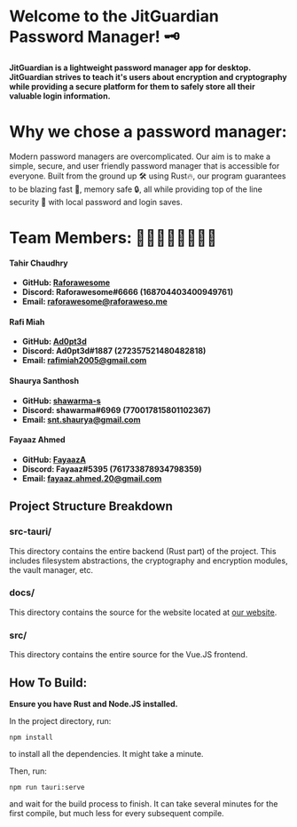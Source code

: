 # Welcome to the JitGuardian Password Manager! 🗝️

**JitGuardian is a lightweight password manager app for desktop. JitGuardian strives to teach it's users about encryption and cryptography while providing a secure platform for them to safely store all their valuable login information.**

# Why we chose a password manager:
Modern password managers are overcomplicated. Our aim is to make a simple, secure, and user friendly password manager that is accessible for everyone. Built from the ground up 🛠️ using Rust🔥, our program guarantees to be blazing fast 🚀, memory safe 🔒, all while providing top of the line security 🏅 with local password and login saves.

# Team Members: 👦🏾👨🏾👨🏾👦🏾
#### Tahir Chaudhry
- **GitHub: [Raforawesome](https://github.com/Raforawesome)**
- **Discord: Raforawesome#6666 (168704403400949761)**
- **Email: raforawesome@raforaweso.me**

#### Rafi Miah
- **GitHub: [Ad0pt3d](https://github.com/Ad0pt3d)**
- **Discord: Ad0pt3d#1887 (272357521480482818)**
- **Email: rafimiah2005@gmail.com**

#### Shaurya Santhosh
- **GitHub: [shawarma-s](https://github.com/shawarma-s)**
- **Discord: shawarma#6969 (770017815801102367)**
- **Email: snt.shaurya@gmail.com**

#### Fayaaz Ahmed
- **GitHub: [FayaazA](https://github.com/FayaazA)**
- **Discord: Fayaaz#5395 (761733878934798359)**
- **Email: fayaaz.ahmed.20@gmail.com**

## Project Structure Breakdown
### src-tauri/
This directory contains the entire backend (Rust part) of the project.  This includes filesystem abstractions, the cryptography and encryption modules, the vault manager, etc.

### docs/
This directory contains the source for the website located at [our website](https://jitguardian.tech).

### src/
This directory contains the entire source for the Vue.JS frontend.

## How To Build:

**Ensure you have Rust and Node.JS installed.**

In the project directory, run:
```
npm install
```
to install all the dependencies. It might take a minute.

Then, run:
```
npm run tauri:serve
```
and wait for the build process to finish.  It can take several minutes for the first compile, but much less for every subsequent compile.

